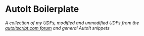 AutoIt Boilerplate
===================
_A collection of my UDFs, modified and unmodified UDFs from the [autoitscript.com forum](http://www.autoitscript.com/forum/) and general AutoIt snippets_
